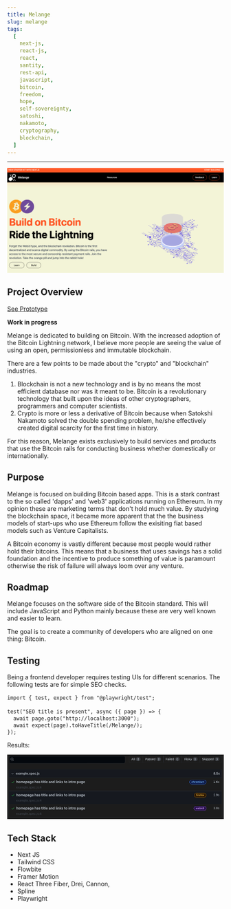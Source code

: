 ```yaml
---
title: Melange
slug: melange
tags:
  [
    next-js,
    react-js,
    react,
    santity,
    rest-api,
    javascript,
    bitcoin,
    freedom,
    hope,
    self-sovereignty,
    satoshi,
    nakamoto,
    cryptography,
    blockchain,
  ]
---
```


---

![Melange header](./img/melange/melange-header.png)

## Project Overview

[See Prototype](https://bitcoin-melange.vercel.app)

**Work in progress**

Melange is dedicated to building on Bitcoin. With the increased adoption of the Bitcoin Lightning network, I believe more people are seeing the value of using an open, permissionless and immutable blockchain.

There are a few points to be made about the "crypto" and "blockchain" industries.

1. Blockchain is not a new technology and is by no means the most efficient database nor was it meant to be. Bitcoin is a revolutionary technology that built upon the ideas of other cryptographers, programmers and computer scientists.
2. Crypto is more or less a derivative of Bitcoin because when Satokshi Nakamoto solved the double spending problem, he/she effectively created digital scarcity for the first time in history.

For this reason, Melange exists exclusively to build services and products that use the Bitcoin rails for conducting business whether domestically or internationally.

## Purpose

Melange is focused on building Bitcoin based apps. This is a stark contrast to the so called 'dapps' and 'web3' applications running on Ethereum. In my opinion these are marketing terms that don't hold much value. By studying the blockchain space, it became more apparent that the the business models of start-ups who use Ethereum follow the exisiting fiat based models such as Venture Capitalists.

A Bitcoin economy is vastly different because most people would rather hold their bitcoins. This means that a business that uses savings has a solid foundation and the incentive to produce something of value is paramount otherwise the risk of failure will always loom over any venture.

## Roadmap

Melange focuses on the software side of the Bitcoin standard. This will include JavaScript and Python mainly because these are very well known and easier to learn.

The goal is to create a community of developers who are aligned on one thing: Bitcoin.

## Testing

Being a frontend developer requires testing UIs for different scenarios. The following tests are for simple SEO checks.

```tsx
import { test, expect } from "@playwright/test";

test("SEO title is present", async ({ page }) => {
  await page.goto("http://localhost:3000");
  await expect(page).toHaveTitle(/Melange/);
});
```

Results:

![Test Results](./img/melange/next-melange-seo-test.png)

## Tech Stack

- Next JS
- Tailwind CSS
- Flowbite
- Framer Motion
- React Three Fiber, Drei, Cannon,
- Spline
- Playwright
